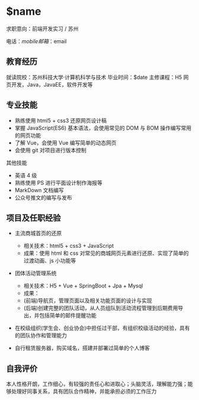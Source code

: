 # $name

求职意向：前端开发实习 / 苏州

电话：$mobile
邮箱：$email

## 教育经历

就读院校：苏州科技大学·计算机科学与技术
毕业时间：$date
主修课程：H5 网页开发，Java，JavaEE，软件开发等

## 专业技能

- 熟练使用 html5 + css3 还原网页设计稿
- 掌握 JavaScript(ES6) 基本语法，会使用常见的 DOM 与 BOM 操作编写常用的网页功能
- 了解 Vue，会使用 Vue 编写简单的动态网页
- 会使用 git 对项目进行版本控制

其他技能

- 英语 4 级
- 熟练使用 PS 进行平面设计制作海报等
- MarkDown 文档编写
- 公众号推文的编写与发布

## 项目及任职经验

- 主流商城首页的还原

  - 相关技术：html5 + css3 + JavaScript
  - 成果：使用 html 和 css 对常见的商城网页元素进行还原、实现了简单的过渡动画、js 小功能等

- 团体活动管理系统

  - 相关技术：H5 + Vue + SpringBoot + Jpa + Mysql
  - 成果：
  - (前端)导航页，管理页面以及相关功能页面的设计与实现
  - (后端)创建完整的团队活动，从人员组队到活动流程管理到后期费用导出，并包括简单的邮件提醒功能

- 在校级组织(学生会、创业协会)中担任过干部，有组织校级活动的经验，具有的团队协作和管理能力

- 自行租赁服务器，购买域名，搭建并部署过简单的个人博客

## 自我评价

本人性格开朗，工作细心，有较强的责任心和进取心；头脑灵活，理解能力强；能够处理好同事关系，具有团队合作精神，并能承担必须的工作压力

<!-- https://resume.congm.in/ -->
